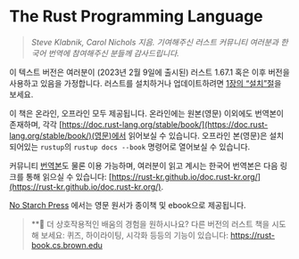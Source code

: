 # The Rust Programming Language

> *Steve Klabnik, Carol Nichols 지음. 기여해주신 러스트 커뮤니티 여러분과 한국어 번역에 참여해주신 분들께 감사드립니다.*

이 텍스트 버전은 여러분이 (2023년 2월 9일에 출시된) 러스트 1.67.1 혹은
이후 버전을 사용하고 있음을 가정합니다. 러스트를 설치하거나 업데이트하려면
[1장의 “설치”절][install]<!-- ignore -->을 보세요.

이 책은 온라인, 오프라인 모두 제공됩니다.
온라인에는 원본(영문) 이외에도 번역본이 존재하며, 각각 [https://doc.rust-lang.org/stable/book/](https://doc.rust-lang.org/stable/book/)(영문)에서 읽어보실 수 있습니다.
오프라인 본(영문)은 설치되어있는 `rustup`의 `rustup docs --book` 명령어로 열어보실 수 있습니다.

커뮤니티 [번역본][translations]<!-- ignore -->도 물론 이용 가능하며, 여러분이 읽고 계시는 한국어 번역본은 다음 링크를 통해 읽으실 수 있습니다: [https://rust-kr.github.io/doc.rust-kr.org/](https://rust-kr.github.io/doc.rust-kr.org/).

[No Starch Press][nsprust] 에서는 영문 원서가
종이책 및 ebook으로 제공됩니다.

[install]: ch01-01-installation.html
[editions]: appendix-05-editions.html
[nsprust]: https://nostarch.com/rust-programming-language-2nd-edition
[translations]: appendix-06-translation.html

> **🚨 더 상호작용적인 배움의 경험을 원하시나요? 다른 버전의 러스트 책을
> 시도해 보세요: 퀴즈, 하이라이팅, 시각화 등등의 기능이 있습니다:
> <https://rust-book.cs.brown.edu>
